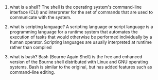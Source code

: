 1) what is a shell?
The shell is the operating system's command-line interface (CLI) and interpreter for the set of commands that 
are used to communicate with the system.

2) what is scripting language?
A scripting language or script language is a programming language for a runtime system that automates the 
execution of tasks that would otherwise be performed individually by a human operator. Scripting languages 
are usually interpreted at runtime rather than compiled


3) what is bash?
Bash (Bourne Again Shell) is the free and enhanced version of the Bourne shell distributed with Linux and GNU operating systems.
Bash is similar to the original, but has added features such as command-line editing.